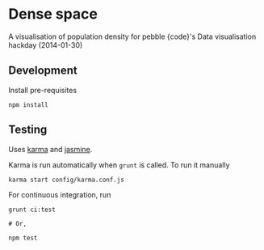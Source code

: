 # Dense space

A visualisation of population density for pebble {code}'s Data visualisation hackday (2014-01-30)

## Development

Install pre-requisites

    npm install

## Testing

Uses [karma](http://karma-runner.github.io/) and [jasmine](http://pivotal.github.io/jasmine/).

Karma is run automatically when `grunt` is called. To run it manually

    karma start config/karma.conf.js

For continuous integration, run

    grunt ci:test

    # Or,

    npm test
